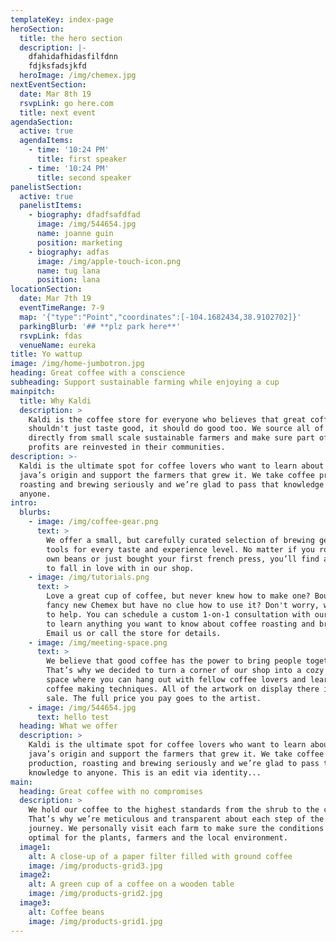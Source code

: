 ```yaml
---
templateKey: index-page
heroSection:
  title: the hero section
  description: |-
    dfahidafhidasfilfdnn
    fdjksfadsjkfd
  heroImage: /img/chemex.jpg
nextEventSection:
  date: Mar 8th 19
  rsvpLink: go here.com
  title: next event
agendaSection:
  active: true
  agendaItems:
    - time: '10:24 PM'
      title: first speaker
    - time: '10:24 PM'
      title: second speaker
panelistSection:
  active: true
  panelistItems:
    - biography: dfadfsafdfad
      image: /img/544654.jpg
      name: joanne guin
      position: marketing
    - biography: adfas
      image: /img/apple-touch-icon.png
      name: tug lana
      position: lana
locationSection:
  date: Mar 7th 19
  eventTimeRange: 7-9
  map: '{"type":"Point","coordinates":[-104.1682434,38.9102702]}'
  parkingBlurb: '## **plz park here**'
  rsvpLink: fdas
  venueName: eureka
title: Yo wattup
image: /img/home-jumbotron.jpg
heading: Great coffee with a conscience
subheading: Support sustainable farming while enjoying a cup
mainpitch:
  title: Why Kaldi
  description: >
    Kaldi is the coffee store for everyone who believes that great coffee
    shouldn't just taste good, it should do good too. We source all of our beans
    directly from small scale sustainable farmers and make sure part of the
    profits are reinvested in their communities.
description: >-
  Kaldi is the ultimate spot for coffee lovers who want to learn about their
  java’s origin and support the farmers that grew it. We take coffee production,
  roasting and brewing seriously and we’re glad to pass that knowledge to
  anyone.
intro:
  blurbs:
    - image: /img/coffee-gear.png
      text: >
        We offer a small, but carefully curated selection of brewing gear and
        tools for every taste and experience level. No matter if you roast your
        own beans or just bought your first french press, you’ll find a gadget
        to fall in love with in our shop.
    - image: /img/tutorials.png
      text: >
        Love a great cup of coffee, but never knew how to make one? Bought a
        fancy new Chemex but have no clue how to use it? Don't worry, we’re here
        to help. You can schedule a custom 1-on-1 consultation with our baristas
        to learn anything you want to know about coffee roasting and brewing.
        Email us or call the store for details.
    - image: /img/meeting-space.png
      text: >
        We believe that good coffee has the power to bring people together.
        That’s why we decided to turn a corner of our shop into a cozy meeting
        space where you can hang out with fellow coffee lovers and learn about
        coffee making techniques. All of the artwork on display there is for
        sale. The full price you pay goes to the artist.
    - image: /img/544654.jpg
      text: hello test
  heading: What we offer
  description: >
    Kaldi is the ultimate spot for coffee lovers who want to learn about their
    java’s origin and support the farmers that grew it. We take coffee
    production, roasting and brewing seriously and we’re glad to pass that
    knowledge to anyone. This is an edit via identity...
main:
  heading: Great coffee with no compromises
  description: >
    We hold our coffee to the highest standards from the shrub to the cup.
    That’s why we’re meticulous and transparent about each step of the coffee’s
    journey. We personally visit each farm to make sure the conditions are
    optimal for the plants, farmers and the local environment.
  image1:
    alt: A close-up of a paper filter filled with ground coffee
    image: /img/products-grid3.jpg
  image2:
    alt: A green cup of a coffee on a wooden table
    image: /img/products-grid2.jpg
  image3:
    alt: Coffee beans
    image: /img/products-grid1.jpg
---
```


